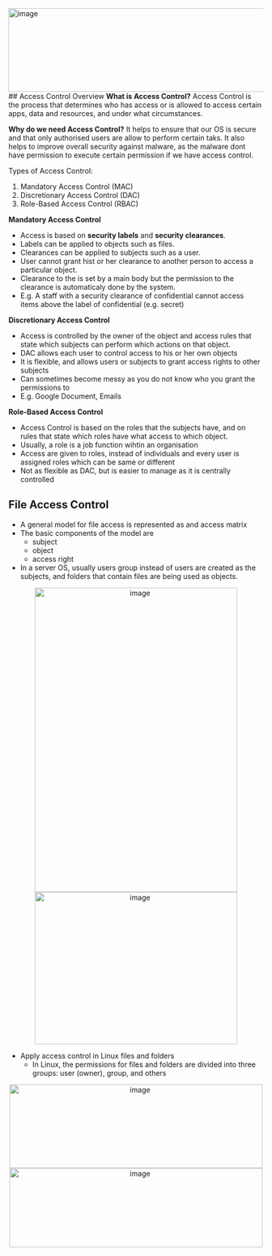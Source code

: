 <img width="1004" height="165" alt="image" src="https://github.com/user-attachments/assets/3c2b1164-4339-4479-b9f7-366aa9aaf192" />## Access Control Overview
**What is Access Control?**
Access Control is the process that determines who has access or is allowed to access certain apps, data and resources, and under what circumstances.

**Why do we need Access Control?**
It helps to ensure that our OS is secure and that only authorised users are allow to perform certain taks. It also helps to improve overall security against malware, as the malware dont have permission to execute certain permission if we have access control. 

Types of Access Control:
1. Mandatory Access Control (MAC)
2. Discretionary Access Control (DAC)
3. Role-Based Access Control (RBAC)

**Mandatory Access Control**
- Access is based on **security labels** and **security clearances**.
- Labels can be applied to objects such as files.
- Clearances can be applied to subjects such as a user.
- User cannot grant hist or her clearance to another person to access a particular object.
- Clearance to the is set by a main body but the permission to the clearance is automaticaly done by the system.
- E.g. A staff with a security clearance of confidential cannot access items above the label of confidential (e.g. secret)

**Discretionary Access Control**
- Access is controlled by the owner of the object and access rules that state which subjects can perform which actions on that object.
- DAC allows each user to control access to his or her own objects
- It is flexible, and allows users or subjects to grant access rights to other subjects
- Can sometimes become messy as you do not know who you grant the permissions to
- E.g. Google Document, Emails

**Role-Based Access Control**
- Access Control is based on the roles that the subjects have, and on rules that state which roles have what access to which object.
- Usually, a role is a job function wihtin an organisation
- Access are given to roles, instead of individuals and every user is assigned roles which can be same or different
- Not as flexible as DAC, but is easier to manage as it is centrally controlled

## File Access Control
- A general model for file access is represented as and access matrix
- The basic components of the model are
  - subject
  - object
  - access right
- In a server OS, usually users group instead of users are created as the subjects, and folders that contain files are being used as objects.
<p align="center">
  <img width="400" height="600" alt="image" src="https://github.com/user-attachments/assets/229cdbb9-5267-4965-951a-ea3286389d77" /><br>
  <img width="400" height="300" alt="image" src="https://github.com/user-attachments/assets/d869e811-ee37-4a53-846a-4cb1142be0e4" />
</p>

- Apply access control in Linux files and folders
  - In Linux, the permissions for files and folders are divided into three groups: user (owner), group, and others
<p align="center">
  <img width="500" height="165" alt="image" src="https://github.com/user-attachments/assets/bc2f8b4c-76c6-423c-a75b-55f5beaa0661" /><br>
  <img width="500" height="156" alt="image" src="https://github.com/user-attachments/assets/2361eeef-37ee-4c2e-84ed-bd20d9e06a65" />
</p>



















































